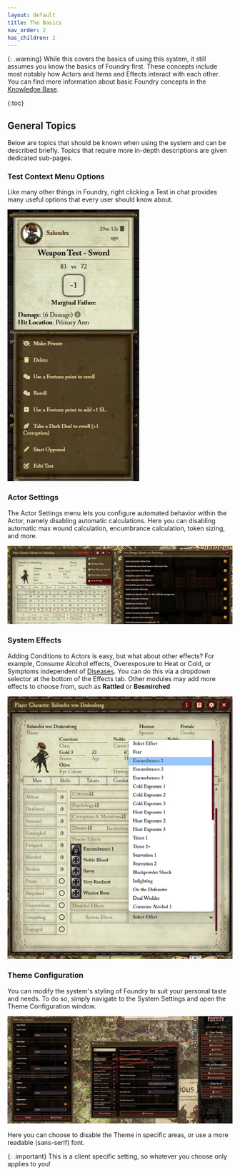 ```yaml
---
layout: default
title: The Basics
nav_order: 2
has_children: 2
---
```



{: .warning}
While this covers the basics of using this system, it still assumes you know the basics of Foundry first. These concepts include most notably how Actors and Items and Effects interact with each other. You can find more information about basic Foundry concepts in the [Knowledge Base](https://foundryvtt.com/kb/).

{:toc}

## General Topics

Below are topics that should be known when using the system and can be described briefly. Topics that require more in-depth descriptions are given dedicated sub-pages.

### Test Context Menu Options

Like many other things in Foundry, right clicking a Test in chat provides many useful options that every user should know about.

![Test Context](../../assets/basics/test-context.webp)

### Actor Settings

The Actor Settings menu lets you configure automated behavior within the Actor, namely disabling automatic calculations. Here you can disabling automatic max wound calculation, encumbrance calculation, token sizing, and more. 

![Actor Settings](../../assets/basics/actor-settings.webp)


### System Effects

Adding Conditions to Actors is easy, but what about other effects? For example, Consume Alcohol effects, Overexposure to Heat or Cold, or Symptoms independent of [Diseases](./diseases.md). You can do this via a dropdown selector at the bottom of the Effects tab. Other modules may add more effects to choose from, such as **Rattled** or **Besmirched**

![System Effects](../../assets/basics/system-effects.webp)


### Theme Configuration

You can modify the system's styling of Foundry to suit your personal taste and needs. To do so, simply navigate to the System Settings and open the Theme Configuration window. 

![Theme Config](../../assets/basics/theme-config.webp)

Here you can choose to disable the Theme in specific areas, or use a more readable (sans-serif) font.

{: .important}
This is a client specific setting, so whatever you choose only applies to you!
